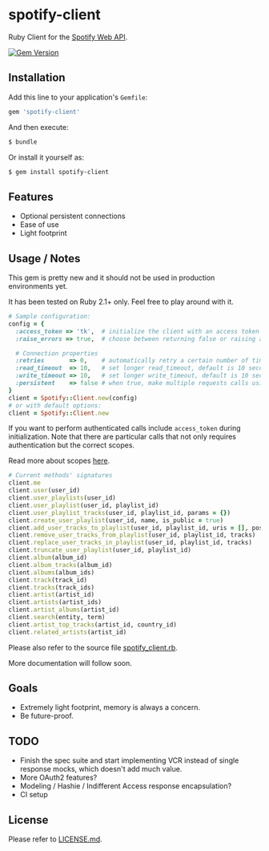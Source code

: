 # spotify-client

Ruby Client for the [Spotify Web API](https://developer.spotify.com/web-api/).

[![Gem Version](https://badge.fury.io/rb/spotify-client.svg)](http://badge.fury.io/rb/spotify-client)

## Installation

Add this line to your application's `Gemfile`:

```ruby
gem 'spotify-client'
```

And then execute:

```bash
$ bundle
```

Or install it yourself as:

```bash
$ gem install spotify-client
```

## Features

* Optional persistent connections
* Ease of use
* Light footprint

## Usage / Notes

This gem is pretty new and it should not be used in production environments yet.

It has been tested on Ruby 2.1+ only. Feel free to play around with it.

```ruby
# Sample configuration:
config = {
  :access_token => 'tk',  # initialize the client with an access token to perform authenticated calls
  :raise_errors => true,  # choose between returning false or raising a proper exception when API calls fails

  # Connection properties
  :retries       => 0,    # automatically retry a certain number of times before returning
  :read_timeout  => 10,   # set longer read_timeout, default is 10 seconds
  :write_timeout => 10,   # set longer write_timeout, default is 10 seconds
  :persistent    => false # when true, make multiple requests calls using a single persistent connection. Use +close_connection+ method on the client to manually clean up sockets
}
client = Spotify::Client.new(config)
# or with default options:
client = Spotify::Client.new
```

If you want to perform authenticated calls include `access_token` during initialization.
Note that there are particular calls that not only requires authentication but the correct scopes.

Read more about scopes [here](https://developer.spotify.com/web-api/using-scopes/).

```ruby
# Current methods' signatures
client.me
client.user(user_id)
client.user_playlists(user_id)
client.user_playlist(user_id, playlist_id)
client.user_playlist_tracks(user_id, playlist_id, params = {})
client.create_user_playlist(user_id, name, is_public = true)
client.add_user_tracks_to_playlist(user_id, playlist_id, uris = [], position = nil)
client.remove_user_tracks_from_playlist(user_id, playlist_id, tracks)
client.replace_user_tracks_in_playlist(user_id, playlist_id, tracks)
client.truncate_user_playlist(user_id, playlist_id)
client.album(album_id)
client.album_tracks(album_id)
client.albums(album_ids)
client.track(track_id)
client.tracks(track_ids)
client.artist(artist_id)
client.artists(artist_ids)
client.artist_albums(artist_id)
client.search(entity, term)
client.artist_top_tracks(artist_id, country_id)
client.related_artists(artist_id)
```

Please also refer to the source file [spotify_client.rb](https://github.com/icoretech/spotify-client/blob/master/lib/spotify_client.rb).

More documentation will follow soon.

## Goals

* Extremely light footprint, memory is always a concern.
* Be future-proof.

## TODO

* Finish the spec suite and start implementing VCR instead of single response mocks, which doesn't add much value.
* More OAuth2 features?
* Modeling / Hashie / Indifferent Access response encapsulation?
* CI setup

## License

Please refer to [LICENSE.md](https://github.com/icoretech/spotify-client/blob/master/LICENSE).
